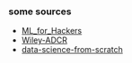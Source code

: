 ### some sources

* [ML_for_Hackers](https://github.com/johnmyleswhite/ML_for_Hackers)
* [Wiley-ADCR](https://github.com/crubba/Wiley-ADCR)
* [data-science-from-scratch](https://github.com/joelgrus/data-science-from-scratch)
